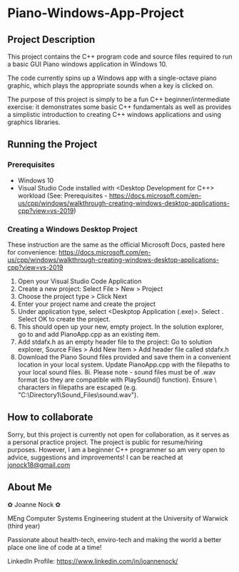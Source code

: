 # Piano-Windows-App-Project

## Project Description 

This project contains the C++ program code and source files required to run a basic GUI Piano windows application in Windows 10. 

The code currently spins up a Windows app with a single-octave piano graphic, which plays the appropriate sounds when a key is clicked on. 

The purpose of this project is simply to be a fun C++ beginner/intermediate exercise: it demonstrates some basic C++ fundamentals  as well as provides a simplistic 
introduction to creating C++ windows applications and using graphics libraries. 

## Running the Project 

### Prerequisites 
- Windows 10 
- Visual Studio Code installed with <Desktop Development for C++> workload (See: Prerequisites - https://docs.microsoft.com/en-us/cpp/windows/walkthrough-creating-windows-desktop-applications-cpp?view=vs-2019) 

### Creating a Windows Desktop Project 

These instruction are the same as the official Microsoft Docs, pasted here for convenience: 
https://docs.microsoft.com/en-us/cpp/windows/walkthrough-creating-windows-desktop-applications-cpp?view=vs-2019

1. Open your Visual Studio Code Application 
2. Create a new project: Select File > New > Project 
3. Choose the <Windows Desktop Wizard> project type > Click Next 
4. Enter your project name and create the project 
5. Under application type, select <Deskptop Application (.exe)>. Select <Empty Project>. Select OK to create the project. 
6. This should open up your new, empty project. In the solution explorer, go to <Source Files> and add PianoApp.cpp as an existing item. 
7. Add stdafx.h as an empty header file to the project: Go to solution explorer, Source Files > Add New Item > Add header file called stdafx.h 
8. Download the Piano Sound files provided and save them in a convenient location in your local system. Update PianoApp.cpp with the filepaths to your local sound files. 
8i. Please note - sound files must be of .wav format (so they are compatible with PlaySound() function). Ensure \ characters in filepaths are escaped (e.g. "C:\\Directory1\\Sound_Files\\sound.wav"). 

## How to collaborate 

Sorry, but this project is currently not open for collaboration, as it serves as a personal practice project. The project is public for resume/hiring purposes. 
However, I am a beginner C++ programmer so am very open to advice, suggestions and improvements! I can be reached at jonock18@gmail.com

## About Me 

✿ Joanne Nock ✿

MEng Computer Systems Engineering student at the University of Warwick (third year) 

Passionate about health-tech, enviro-tech and making the world a better place one line of code at a time! 

LinkedIn Profile: https://www.linkedin.com/in/joannenock/

